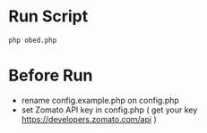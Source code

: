 # Run Script
`php obed.php`

# Before Run
- rename config.example.php on config.php
- set Zomato API key in config.php ( get your key https://developers.zomato.com/api )